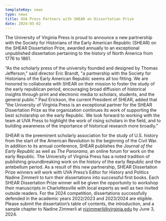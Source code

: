 ```yaml
---
templateKey: news
type: news
title: UVA Press Partners with SHEAR on Dissertation Prize
date: 2024-05-02
---
```

The University of Virginia Press is proud to announce a new partnership with the Society for Historians of the Early American Republic (SHEAR) on the SHEAR Dissertation Prize, awarded annually to an exceptional unpublished dissertation pertaining to the history of North America from 1776 to 1861.

“As the scholarly press of the university founded and designed by Thomas Jefferson," said director Eric Brandt, "a partnership with the Society for Historians of the Early American Republic seems all too fitting. We are honored to collaborate with SHEAR on their mission to foster the study of the early republican period, encouraging broad diffusion of historical insights through print and electronic media to scholars, students, and the general public." Paul Erickson, the current President of SHEAR, added that “the University of Virginia Press is an exceptional partner for the SHEAR Dissertation Prize as the organization continues its work of supporting the best scholarship on the early Republic. We look forward to working with the team at UVA Press to highlight the work of rising scholars in the field, and to building awareness of the importance of historical research more broadly.”

SHEAR is the preeminent scholarly association for the study of U.S. history from the start of the American Revolution to the beginning of the Civil War. In addition to its annual conference, SHEAR publishes the *Journal of the Early Republic* as well as *The Panorama*, an online forum for work on the early Republic. The University of Virginia Press has a noted tradition of publishing groundbreaking work on the history of the early Republic and the antebellum period. As a result of this new partnership, SHEAR Dissertation Prize winners will work with UVA Press’s Editor for History and Politics Nadine Zimmerli to turn their dissertations into successful first books. Each SHEAR Dissertation Prize winner will be given the opportunity to workshop their manuscripts in Charlottesville with local experts as well as two invited outside readers. For the 2024 competition, dissertations successfully defended in the academic years 2022/2023 and 2023/2024 are eligible. Please submit the dissertation’s table of contents, the introduction, and a sample chapter to Nadine Zimmerli at nizimmerli@virginia.edu by June 3, 2024.